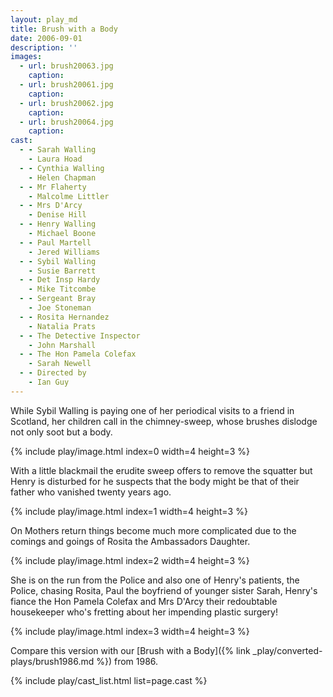 ```yaml
---
layout: play_md
title: Brush with a Body
date: 2006-09-01
description: ''
images:
  - url: brush20063.jpg
    caption: 
  - url: brush20061.jpg
    caption: 
  - url: brush20062.jpg
    caption: 
  - url: brush20064.jpg
    caption: 
cast:
  - - Sarah Walling
    - Laura Hoad
  - - Cynthia Walling 
    - Helen Chapman
  - - Mr Flaherty 
    - Malcolme Littler
  - - Mrs D'Arcy 
    - Denise Hill
  - - Henry Walling 
    - Michael Boone
  - - Paul Martell 
    - Jered Williams
  - - Sybil Walling 
    - Susie Barrett
  - - Det Insp Hardy 
    - Mike Titcombe
  - - Sergeant Bray 
    - Joe Stoneman
  - - Rosita Hernandez 
    - Natalia Prats
  - - The Detective Inspector 
    - John Marshall
  - - The Hon Pamela Colefax 
    - Sarah Newell
  - - Directed by 
    - Ian Guy
---
```


While Sybil Walling is paying one of her periodical visits to a friend in Scotland, her children call in the chimney-sweep, whose brushes dislodge not only soot but a body.

{% include play/image.html index=0 width=4 height=3 %}

With a little blackmail the erudite sweep offers to remove the squatter but Henry is disturbed for he suspects that the body might be that of their father who vanished twenty years ago.

{% include play/image.html index=1 width=4 height=3 %}

On Mothers return things become much more complicated due to the comings and goings of Rosita the Ambassadors Daughter.

{% include play/image.html index=2 width=4 height=3 %}

She is on the run from the Police and also one of Henry's patients, the Police, chasing Rosita, Paul the boyfriend of younger sister Sarah, Henry's fiance the Hon Pamela Colefax and Mrs D'Arcy their redoubtable housekeeper who's fretting about her impending plastic surgery!

{% include play/image.html index=3 width=4 height=3 %}

Compare this version with our [Brush with a Body]({% link _play/converted-plays/brush1986.md %}) from 1986. 

{% include play/cast_list.html list=page.cast %}
